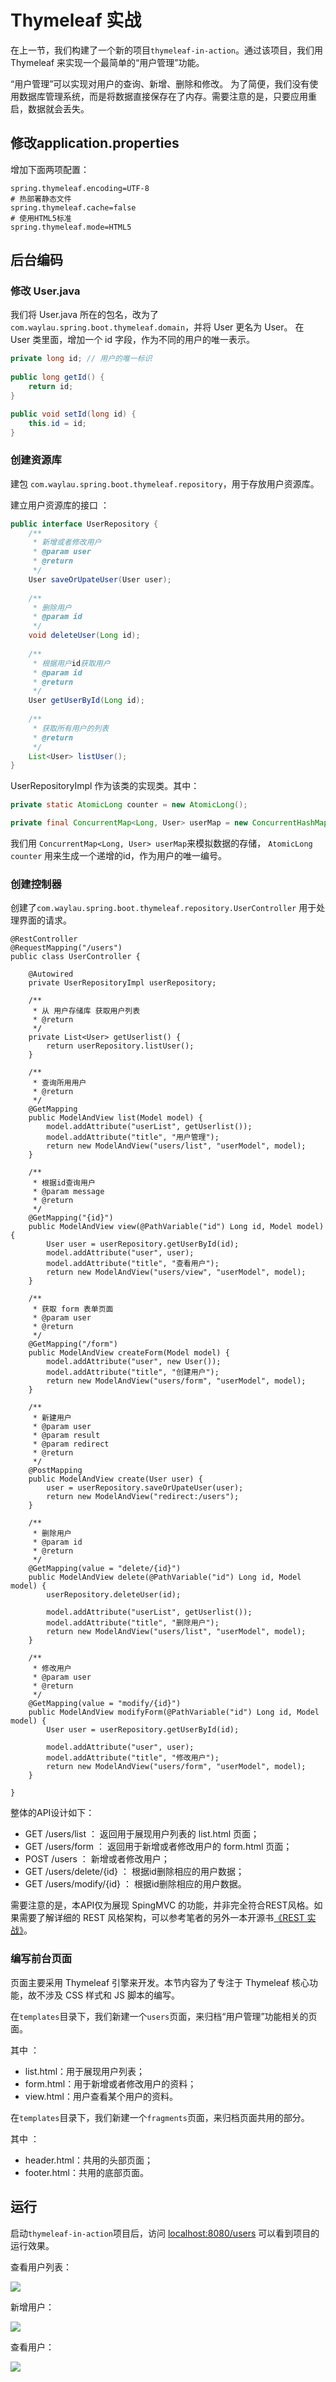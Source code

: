 # Thymeleaf 实战

在上一节，我们构建了一个新的项目`thymeleaf-in-action`。通过该项目，我们用 Thymeleaf 来实现一个最简单的“用户管理”功能。

“用户管理”可以实现对用户的查询、新增、删除和修改。 为了简便，我们没有使用数据库管理系统，而是将数据直接保存在了内存。需要注意的是，只要应用重启，数据就会丢失。


## 修改application.properties

增加下面两项配置：

```
spring.thymeleaf.encoding=UTF-8
# 热部署静态文件
spring.thymeleaf.cache=false
# 使用HTML5标准
spring.thymeleaf.mode=HTML5
```


## 后台编码
 
### 修改 User.java

我们将 User.java 所在的包名，改为了`com.waylau.spring.boot.thymeleaf.domain`，并将 User 更名为 User。
在 User 类里面，增加一个 id 字段，作为不同的用户的唯一表示。

```java
private long id; // 用户的唯一标识
 
public long getId() {
	return id;
}

public void setId(long id) {
	this.id = id;
}
```

### 创建资源库

建包 `com.waylau.spring.boot.thymeleaf.repository`，用于存放用户资源库。

建立用户资源库的接口 ：

```java
public interface UserRepository {
	/**
	 * 新增或者修改用户
	 * @param user
	 * @return
	 */
	User saveOrUpateUser(User user);
	
	/**
	 * 删除用户
	 * @param id
	 */
	void deleteUser(Long id);
	
	/**
	 * 根据用户id获取用户
	 * @param id
	 * @return
	 */
	User getUserById(Long id);
	
	/**
	 * 获取所有用户的列表
	 * @return
	 */
	List<User> listUser();
}
```


 UserRepositoryImpl 作为该类的实现类。其中：

```java
private static AtomicLong counter = new AtomicLong();

private final ConcurrentMap<Long, User> userMap = new ConcurrentHashMap<Long, User>();
```

我们用 `ConcurrentMap<Long, User> userMap`来模拟数据的存储， `AtomicLong counter` 用来生成一个递增的id，作为用户的唯一编号。


### 创建控制器

创建了`com.waylau.spring.boot.thymeleaf.repository.UserController` 用于处理界面的请求。

```
@RestController
@RequestMapping("/users")
public class UserController {
	
	@Autowired 
	private UserRepositoryImpl userRepository;

	/**
	 * 从 用户存储库 获取用户列表
	 * @return
	 */
	private List<User> getUserlist() {
 		return userRepository.listUser();
	}

	/**
	 * 查询所用用户
	 * @return
	 */
	@GetMapping
	public ModelAndView list(Model model) {
		model.addAttribute("userList", getUserlist());
		model.addAttribute("title", "用户管理");
		return new ModelAndView("users/list", "userModel", model);
	}
 
	/**
	 * 根据id查询用户
	 * @param message
	 * @return
	 */
	@GetMapping("{id}")
	public ModelAndView view(@PathVariable("id") Long id, Model model) {
		User user = userRepository.getUserById(id);
		model.addAttribute("user", user);
		model.addAttribute("title", "查看用户");
		return new ModelAndView("users/view", "userModel", model);
	}

	/**
	 * 获取 form 表单页面
	 * @param user
	 * @return
	 */
	@GetMapping("/form")
	public ModelAndView createForm(Model model) {
		model.addAttribute("user", new User());
		model.addAttribute("title", "创建用户");
		return new ModelAndView("users/form", "userModel", model);
	}

	/**
	 * 新建用户
	 * @param user
	 * @param result
	 * @param redirect
	 * @return
	 */
	@PostMapping
	public ModelAndView create(User user) {
 		user = userRepository.saveOrUpateUser(user);
		return new ModelAndView("redirect:/users");
	}

	/**
	 * 删除用户
	 * @param id
	 * @return
	 */
	@GetMapping(value = "delete/{id}")
	public ModelAndView delete(@PathVariable("id") Long id, Model model) {
		userRepository.deleteUser(id);
 
		model.addAttribute("userList", getUserlist());
		model.addAttribute("title", "删除用户");
		return new ModelAndView("users/list", "userModel", model);
	}

	/**
	 * 修改用户
	 * @param user
	 * @return
	 */
	@GetMapping(value = "modify/{id}")
	public ModelAndView modifyForm(@PathVariable("id") Long id, Model model) {
		User user = userRepository.getUserById(id);
 
		model.addAttribute("user", user);
		model.addAttribute("title", "修改用户");
		return new ModelAndView("users/form", "userModel", model);
	}

}
```

整体的API设计如下：

* GET /users/list ： 返回用于展现用户列表的 list.html 页面；
* GET /users/form ： 返回用于新增或者修改用户的 form.html 页面；
* POST /users ： 新增或者修改用户；
* GET /users/delete/{id} ： 根据id删除相应的用户数据；
* GET /users/modify/{id} ： 根据id删除相应的用户数据。


需要注意的是，本API仅为展现 SpingMVC 的功能，并非完全符合REST风格。如果需要了解详细的 REST 风格架构，可以参考笔者的另外一本开源书[《REST 实战》](https://github.com/waylau/rest-in-action)。

### 编写前台页面

页面主要采用 Thymeleaf 引擎来开发。本节内容为了专注于 Thymeleaf 核心功能，故不涉及  CSS 样式和  JS 脚本的编写。


在`templates`目录下，我们新建一个`users`页面，来归档“用户管理”功能相关的页面。

其中 ：

* list.html：用于展现用户列表；
* form.html：用于新增或者修改用户的资料；
* view.html：用户查看某个用户的资料。

 在`templates`目录下，我们新建一个`fragments`页面，来归档页面共用的部分。

其中 ：

* header.html：共用的头部页面；
* footer.html：共用的底部页面。

## 运行

启动`thymeleaf-in-action`项目后，访问 <localhost:8080/users> 可以看到项目的运行效果。
 
查看用户列表：

![](../images/thymeleaf-in-action/thymeleaf-user-list.jpg)

新增用户：

![](../images/thymeleaf-in-action/thymeleaf-user-create.jpg)

查看用户：

![](../images/thymeleaf-in-action/thymeleaf-user-view.jpg)